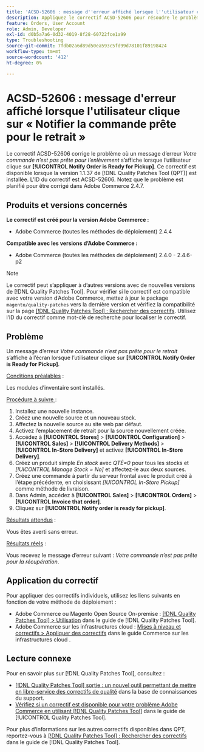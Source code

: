 ```yaml
---
title: 'ACSD-52606 : message d''erreur affiché lorsque l''utilisateur clique sur « Notifier la commande prête pour le retrait »'
description: Appliquez le correctif ACSD-52606 pour résoudre le problème Adobe Commerce où un message d’erreur s’affiche lorsque l’utilisateur clique sur **[!UICONTROL Notify Order is Ready for Pickup]**.
feature: Orders, User Account
role: Admin, Developer
exl-id: d0b5a7a6-0d32-4019-8f28-60722fce1a99
type: Troubleshooting
source-git-commit: 7fdb02a6d89d50ea593c5fd99d78101f89198424
workflow-type: tm+mt
source-wordcount: '412'
ht-degree: 0%

---
```


# ACSD-52606 : message d&#39;erreur affiché lorsque l&#39;utilisateur clique sur « Notifier la commande prête pour le retrait »

Le correctif ACSD-52606 corrige le problème où un message d’erreur *Votre commande n’est pas prête pour l’enlèvement* s’affiche lorsque l’utilisateur clique sur **[!UICONTROL Notify Order is Ready for Pickup]**. Ce correctif est disponible lorsque la version 1.1.37 de [!DNL Quality Patches Tool (QPT)] est installée. L’ID du correctif est ACSD-52606. Notez que le problème est planifié pour être corrigé dans Adobe Commerce 2.4.7.

## Produits et versions concernés

**Le correctif est créé pour la version Adobe Commerce :**

* Adobe Commerce (toutes les méthodes de déploiement) 2.4.4

**Compatible avec les versions d’Adobe Commerce :**

* Adobe Commerce (toutes les méthodes de déploiement) 2.4.0 - 2.4.6-p2

>[!NOTE]
>
>Le correctif peut s’appliquer à d’autres versions avec de nouvelles versions de [!DNL Quality Patches Tool]. Pour vérifier si le correctif est compatible avec votre version d’Adobe Commerce, mettez à jour le package `magento/quality-patches` vers la dernière version et vérifiez la compatibilité sur la page [[!DNL Quality Patches Tool] : Rechercher des correctifs](https://experienceleague.adobe.com/tools/commerce-quality-patches/index.html). Utilisez l’ID du correctif comme mot-clé de recherche pour localiser le correctif.

## Problème

Un message d’erreur *Votre commande n’est pas prête pour le retrait* s’affiche à l’écran lorsque l’utilisateur clique sur **[!UICONTROL Notify Order is Ready for Pickup]**.

<u>Conditions préalables</u> :

Les modules d’inventaire sont installés.

<u>Procédure à suivre </u> :

1. Installez une nouvelle instance.
1. Créez une nouvelle source et un nouveau stock.
1. Affectez la nouvelle source au site web par défaut.
1. Activez l’emplacement de retrait pour la source nouvellement créée.
1. Accédez à **[!UICONTROL Stores]** > **[!UICONTROL Configuration]** > **[!UICONTROL Sales]** > **[!UICONTROL Delivery Methods]** > **[!UICONTROL In-Store Delivery]** et activez **[!UICONTROL In-Store Delivery]**.
1. Créez un produit simple *En stock* avec *QTÉ=0* pour tous les stocks et *[!UICONTROL Manage Stock = No]* et affectez-le aux deux sources.
1. Créez une commande à partir du serveur frontal avec le produit créé à l’étape précédente, en choisissant *[!UICONTROL In-Store Pickup]* comme méthode de livraison.
1. Dans Admin, accédez à **[!UICONTROL Sales]** > **[!UICONTROL Orders]** > **[!UICONTROL Invoice that order]**.
1. Cliquez sur **[!UICONTROL Notify order is ready for pickup]**.

<u>Résultats attendus</u> :

Vous êtes averti sans erreur.

<u>Résultats réels</u> :

Vous recevez le message d’erreur suivant : *Votre commande n’est pas prête pour la récupération*.

## Application du correctif

Pour appliquer des correctifs individuels, utilisez les liens suivants en fonction de votre méthode de déploiement :

* Adobe Commerce ou Magento Open Source On-premise : [[!DNL Quality Patches Tool] > Utilisation](/help/tools/quality-patches-tool/usage.md) dans le guide de [!DNL Quality Patches Tool].
* Adobe Commerce sur les infrastructures cloud : [Mises à niveau et correctifs > Appliquer des correctifs](https://experienceleague.adobe.com/docs/commerce-cloud-service/user-guide/develop/upgrade/apply-patches.html) dans le guide Commerce sur les infrastructures cloud .

## Lecture connexe

Pour en savoir plus sur [!DNL Quality Patches Tool], consultez :

* [[!DNL Quality Patches Tool] sortie : un nouvel outil permettant de mettre en libre-service des correctifs de qualité](https://experienceleague.adobe.com/en/docs/commerce-operations/tools/quality-patches-tool/quality-patches-tool-to-self-serve-quality-patches) dans la base de connaissances du support.
* [Vérifiez si un correctif est disponible pour votre problème Adobe Commerce en utilisant [!DNL Quality Patches Tool]](/help/tools/quality-patches-tool/patches-available-in-qpt/check-patch-for-magento-issue-with-magento-quality-patches.md) dans le guide de [!UICONTROL Quality Patches Tool].


Pour plus d’informations sur les autres correctifs disponibles dans QPT, reportez-vous à [[!DNL Quality Patches Tool] : Rechercher des correctifs](https://experienceleague.adobe.com/tools/commerce-quality-patches/index.html) dans le guide de [!DNL Quality Patches Tool].
